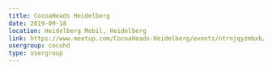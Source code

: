 ```yaml
---
title: CocoaHeads Heidelberg
date: 2019-09-18
location: Heidelberg Mobil, Heidelberg
link: https://www.meetup.com/CocoaHeads-Heidelberg/events/ntrnjqyzmbxb/
usergroup: cocohd
type: usergroup
---
```

